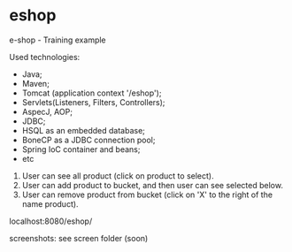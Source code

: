 # eshop
e-shop - Training example

Used technologies:
* Java;
* Maven; 
* Tomcat (application context '/eshop');
*  Servlets(Listeners, Filters, Controllers); 
*  AspecJ, AOP;
*  JDBC;
*  HSQL as an embedded database;
*  BoneCP as a JDBC connection pool; 
*  Spring IoC container and beans;
*  etc  


1) User can see all product (click on product to select). 
2) User can add product to bucket, and then user can see selected below.
3) User can remove product from bucket (click on 'X' to the right of the name product).

localhost:8080/eshop/

screenshots: see screen folder (soon)
